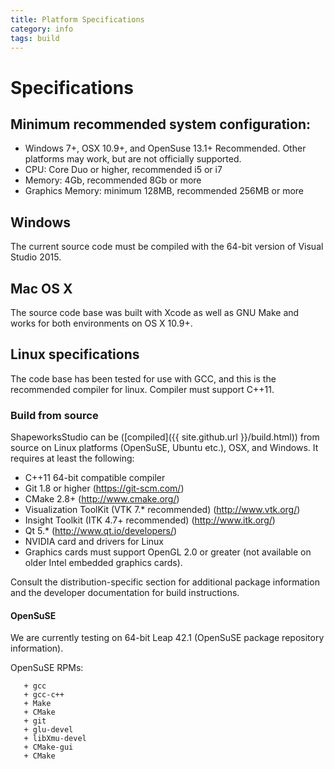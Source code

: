 ```yaml
---
title: Platform Specifications
category: info
tags: build
---
```

<head>
    <link rel="stylesheet" href="stylesheets/styles.css">
    <link rel="stylesheet" href="stylesheets/github-dark.css">
    <link rel="shortcut icon" href="images/favicon.ico"/>
</head>


# Specifications

## Minimum recommended system configuration:

+ Windows 7+, OSX 10.9+, and OpenSuse 13.1+ Recommended. Other platforms may work, but are not officially supported.
+ CPU: Core Duo or higher, recommended i5 or i7
+ Memory: 4Gb, recommended 8Gb or more
+ Graphics Memory: minimum 128MB, recommended 256MB or more

## Windows

The current source code must be compiled with the 64-bit version of Visual Studio 2015.

## Mac OS X

The source code base was built with Xcode as well as GNU Make and works for both environments on OS X 10.9+.

## Linux specifications

The code base has been tested for use with GCC, and this is the recommended compiler for linux. Compiler must support C++11.

### Build from source

ShapeworksStudio can be ([compiled]({{ site.github.url }}/build.html)) from source on Linux platforms (OpenSuSE, Ubuntu etc.), OSX, and Windows. It requires at least the following:

+ C++11 64-bit compatible compiler
+ Git 1.8 or higher (https://git-scm.com/)
+ CMake 2.8+ (http://www.cmake.org/)
+ Visualization ToolKit (VTK 7.* recommended) (http://www.vtk.org/)
+ Insight Toolkit (ITK 4.7+ recommended) (http://www.itk.org/)
+ Qt 5.* (http://www.qt.io/developers/)
+ NVIDIA card and drivers for Linux
+ Graphics cards must support OpenGL 2.0 or greater (not available on older Intel embedded graphics cards).

Consult the distribution-specific section for additional package information and the developer documentation for build instructions.

#### OpenSuSE

We are currently testing on 64-bit Leap 42.1 (OpenSuSE package repository information).

OpenSuSE RPMs:

       + gcc
       + gcc-c++
       + Make
       + CMake
       + git
       + glu-devel
       + libXmu-devel
       + CMake-gui
       + CMake
